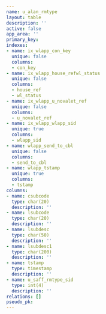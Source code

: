 ```yaml
---
name: u_alan_rmtype
layout: table
description: ''
active: false
app_area: ''
primary_key: 
indexes:
- name: ix_wlapp_con_key
  unique: false
  columns:
  - con_key
- name: ix_wlapp_house_refwl_status
  unique: false
  columns:
  - house_ref
  - wl_status
- name: ix_wlapp_u_novalet_ref
  unique: false
  columns:
  - u_novalet_ref
- name: ix_wlapp_wlapp_sid
  unique: true
  columns:
  - wlapp_sid
- name: wlapp_send_to_cbl
  unique: false
  columns:
  - send_to_cbl
- name: wlapp_tstamp
  unique: true
  columns:
  - tstamp
columns:
- name: csubcode
  type: char(20)
  description: ''
- name: lsubcode
  type: char(20)
  description: ''
- name: lsubdesc
  type: char(50)
  description: ''
- name: lsubdesc1
  type: char(200)
  description: ''
- name: tstamp
  type: timestamp
  description: ''
- name: u_saff_rmtype_sid
  type: int(4)
  description: ''
relations: []
pseudo_pk: 
---
```


